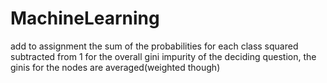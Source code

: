# MachineLearning



add to assignment
the sum of the probabilities for each class squared subtracted from 1
for the overall gini impurity of the deciding question, the ginis for the nodes are averaged(weighted though)
